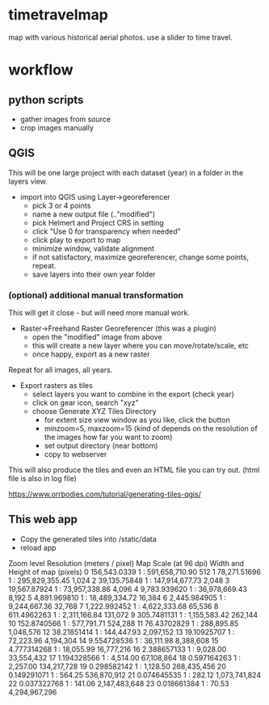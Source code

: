 # timetravelmap
map with various historical aerial photos. use a slider to time travel.

# workflow

## python scripts

* gather images from source
* crop images manually

## QGIS
This will be one large project with each dataset (year) in a folder in the layers view.

* import into QGIS using Layer->georeferencer
  * pick 3 or 4 points
  * name a new output file (.."modified")
  * pick Helmert and Project CRS in setting
  * click "Use 0 for transparency when needed"
  * click play to export to map
  * minimize window, validate alignment
  * if not satisfactory, maximize georeferencer, change some points, repeat.
  * save layers into their own year folder


### (optional) additional manual transformation
This will get it close - but will need more manual work.

* Raster->Freehand Raster Georeferencer (this was a plugin)
  * open the "modified" image from above
  * this will create a new layer where you can move/rotate/scale, etc
  * once happy, export as a new raster

Repeat for all images, all years.

* Export rasters as tiles
  * select layers you want to combine in the export (check year)
  * click on gear icon, search "xyz"
  * choose Generate XYZ Tiles Directory
    * for extent size view window as you like, click the button
    * minzoom=5, maxzoom=15  (kind of depends on the resolution of the images how far you want to zoom)
    * set output directory (near bottom)
    * copy to webserver

This will also produce the tiles and even an HTML file you can try out. (html file is also in log file)

https://www.orrbodies.com/tutorial/generating-tiles-qgis/

## This web app

* Copy the generated tiles into /static/data
* reload app

Zoom level	Resolution (meters / pixel)	Map Scale (at 96 dpi)	Width and Height of map (pixels)
0	156,543.0339	1 : 591,658,710.90	512
1	78,271.51696	1 : 295,829,355.45	1,024
2	39,135.75848	1 : 147,914,677.73	2,048
3	19,567.87924	1 : 73,957,338.86	4,096
4	9,783.939620	1 : 36,978,669.43	8,192
5	4,891.969810	1 : 18,489,334.72	16,384
6	2,445.984905	1 : 9,244,667.36	32,768
7	1,222.992452	1 : 4,622,333.68	65,536
8	611.4962263	1 : 2,311,166.84	131,072
9	305.7481131	1 : 1,155,583.42	262,144
10	152.8740566	1 : 577,791.71	524,288
11	76.43702829	1 : 288,895.85	1,048,576
12	38.21851414	1 : 144,447.93	2,097,152
13	19.10925707	1 : 72,223.96	4,194,304
14	9.554728536	1 : 36,111.98	8,388,608
15	4.777314268	1 : 18,055.99	16,777,216
16	2.388657133	1 : 9,028.00	33,554,432
17	1.194328566	1 : 4,514.00	67,108,864
18	0.597164263	1 : 2,257.00	134,217,728
19	0.298582142	1 : 1,128.50	268,435,456
20	0.149291071	1 : 564.25	536,870,912
21	0.074645535	1 : 282.12	1,073,741,824
22	0.037322768	1 : 141.06	2,147,483,648
23	0.018661384	1 : 70.53	4,294,967,296
